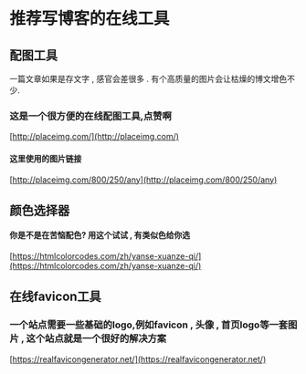 # 推荐写博客的在线工具


## 配图工具
一篇文章如果是存文字 , 感官会差很多 . 有个高质量的图片会让枯燥的博文增色不少.

### 这是一个很方便的在线配图工具,点赞啊
[http://placeimg.com/](http://placeimg.com/)

#### 这里使用的图片链接
[http://placeimg.com/800/250/any](http://placeimg.com/800/250/any)

## 颜色选择器
#### 你是不是在苦恼配色? 用这个试试 , 有类似色给你选
[https://htmlcolorcodes.com/zh/yanse-xuanze-qi/](https://htmlcolorcodes.com/zh/yanse-xuanze-qi/)

## 在线favicon工具
### 一个站点需要一些基础的logo,例如favicon , 头像 , 首页logo等一套图片 , 这个站点就是一个很好的解决方案
[https://realfavicongenerator.net/](https://realfavicongenerator.net/)



